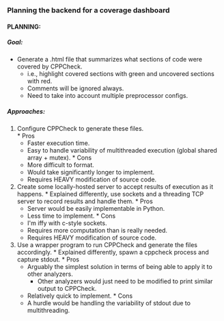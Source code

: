 ### Planning the backend for a coverage dashboard

#### PLANNING:
##### Goal:
  * Generate a .html file that summarizes what sections of code were covered by CPPCheck.
    * i.e., highlight covered sections with green and uncovered sections with red.
    * Comments will be ignored always.
    * Need to take into account multiple preprocessor configs.

##### Approaches:
  1. Configure CPPCheck to generate these files.  
    * Pros
      * Faster execution time.
      * Easy to handle variability of multithreaded execution (global shared array + mutex).
    * Cons
      * More difficult to format.
      * Would take significantly longer to implement.
      * Requires HEAVY modification of source code.
  2. Create some locally-hosted server to accept results of execution as it happens.
    * Explained differently, use sockets and a threading TCP server to record results and handle them.
    * Pros
      * Server would be easily implementable in Python.
      * Less time to implement.
    * Cons
      * I'm iffy with c-style sockets.
      * Requires more computation than is really needed.
      * Requires HEAVY modification of source code.
  3. Use a wrapper program to run CPPCheck and generate the files accordingly.
    * Explained differently, spawn a cppcheck process and capture stdout.
    * Pros
      * Arguably the simplest solution in terms of being able to apply it to other analyzers.
        * Other analyzers would just need to be modified to print similar output to CPPCheck.
      * Relatively quick to implement.
    * Cons
      * A hurdle would be handling the variability of stdout due to multithreading.

